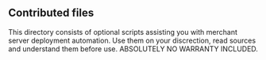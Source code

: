 Contributed files
-----------------

This directory consists of optional scripts assisting you with merchant server
deployment automation. Use them on your discrection, read sources and understand
them before use. ABSOLUTELY NO WARRANTY INCLUDED.
